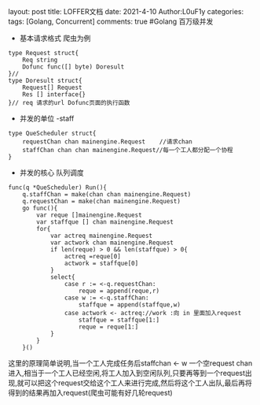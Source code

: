 layout: post
title: LOFFER文档
date: 2021-4-10
Author:L0uF1y
categories: 
tags: [Golang, Concurrent]
comments: true
#Golang 百万级并发
* 基本请求格式 爬虫为例
```
type Request struct{
	Req string
	Dofunc func([] byte) Doresult
}// 
type Doresult struct{
	Request[] Request
	Res [] interface{}
}// req 请求的url Dofunc页面的执行函数
```
* 并发的单位 -staff
```
type QueScheduler struct{
	requestChan chan mainengine.Request    //请求chan
	staffChan chan chan mainengine.Request//每一个工人都分配一个协程
}
```
* 并发的核心 队列调度
```
func(q *QueScheduler) Run(){
	q.staffChan = make(chan chan mainengine.Request)
	q.requestChan = make(chan mainengine.Request)
	go func(){
		var reque []mainengine.Request
		var staffque [] chan mainengine.Request
		for{
			var actreq mainengine.Request
			var actwork chan mainengine.Request
			if len(reque) > 0 && len(staffque) > 0{
				actreq =reque[0]
				actwork = staffque[0]
			}
			select{
				case r := <-q.requestChan:
					reque = append(reque,r)
				case w := <-q.staffChan:
					staffque = append(staffque,w)
				case actwork <- actreq://work :向 in 里面加入request
					staffque = staffque[1:]
				 	reque = reque[1:]
			}
		}
	}()
```
这里的原理简单说明,当一个工人完成任务后staffchan <- w 一个空request chan 进入,相当于一个工人已经空闲,将工人加入到空闲队列,只要再等到一个request出现,就可以把这个request交给这个工人来进行完成,然后将这个工人出队,最后再将得到的结果再加入request(爬虫可能有好几轮request)